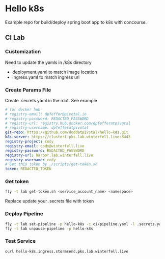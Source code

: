 # Hello k8s

Example repo for build/deploy spring boot app to k8s with concourse.

## CI Lab

### Customization

Need to update the yamls in /k8s directory

- deployment.yaml to match image location
- ingress.yaml to match ingress url

### Create Params File

Create .secrets.yaml in the root.  See example

```yaml
# for docker hub
# registry-email: dpfeffer@pivotal.io
# registry-password: REDACTED_PASSWORD
# registry-url: registry.hub.docker.com/dpfefferatpivotal
# registry-username: dpfefferatpivotal
git-repo: https://github.com/doddatpivotal/hello-k8s.git
k8s-server: https://cluster1.pks.lab.winterfell.live:8443
registry-project: cody
registry-email: cody@winterfell.live
registry-password: REDACTED_PASSWORD
registry-url: harbor.lab.winterfell.live
registry-username: cody
# Get this token by ./scripts/get-token.sh
token: REDACTED_TOKEN
```

### Get token

```bash
fly -t lab get-token.sh <service_account_name> <namespace>
```

Replace update your .secrets file with token

### Deploy Pipeline

```bash
fly -t lab set-pipeline -p hello-k8s -c ci/pipeline.yaml -l .secrets.yaml -n
fly -t lab unpause-pipeline -p hello-k8s
```

### Test Service

```bash
curl hello-k8s.ingress.stormsend.pks.lab.winterfell.live
```
